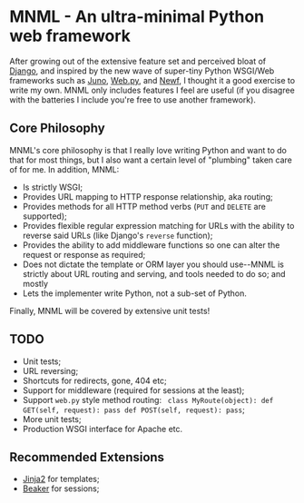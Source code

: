 MNML - An ultra-minimal Python web framework
============================================

After growing out of the extensive feature set and perceived bloat of [Django][django], and inspired by the new wave of super-tiny Python WSGI/Web frameworks such as [Juno][juno], [Web.py][webpy], and [Newf][newf], I thought it a good exercise to write my own. MNML only includes features I feel are useful (if you disagree with the batteries I include you're free to use another framework).

Core Philosophy
---------------

MNML's core philosophy is that I really love writing Python and want to do that for most things, but I also want a certain level of "plumbing" taken care of for me. In addition, MNML:

* Is strictly WSGI;
* Provides URL mapping to HTTP response relationship, aka routing;
* Provides methods for all HTTP method verbs (`PUT` and `DELETE` are supported);
* Provides flexible regular expression matching for URLs with the ability to reverse said URLs (like Django's `reverse` function);
* Provides the ability to add middleware functions so one can alter the request or response as required;
* Does not dictate the template or ORM layer you should use--MNML is strictly about URL routing and serving, and tools needed to do so; and mostly
* Lets the implementer write Python, not a sub-set of Python.

Finally, MNML will be covered by extensive unit tests!

TODO
----

* Unit tests;
* URL reversing;
* Shortcuts for redirects, gone, 404 etc;
* Support for middleware (required for sessions at the least);
* Support `web.py` style method routing: `
    class MyRoute(object):
        def GET(self, request):
            pass
        def POST(self, request):
            pass`;
* More unit tests;
* Production WSGI interface for Apache etc.

Recommended Extensions
----------------------

* [Jinja2][jinja] for templates;
* [Beaker][beaker] for sessions;

[django]: http://www.djangoproject.com/
[juno]: http://github.com/breily/juno/tree
[webpy]: http://webpy.org/
[newf]: http://github.com/JaredKuolt/newf/tree
[jinja]: http://jinja.pocoo.org/2/
[beaker]: http://beaker.groovie.org/